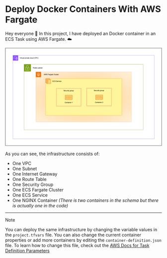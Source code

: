 # Deploy Docker Containers With AWS Fargate
Hey everyone 👋
In this project, I have deployed an Docker container in an ECS Task using AWS Fargate. ☁️

![Architecture](assets/architecture.png)

As you can see, the infrastructure consists of:
- One VPC
- One Subnet
- One Internet Gateway
- One Route Table
- One Security Group
- One ECS Fargate Cluster 
- One ECS Service
- One NGINX Container *(There is two containers in the schema but there is actually one in the code)*
---
> [!NOTE]
> You can deploy the same infrastructure by changing the variable values in the `project.tfvars` file. You can also change the current container properties or add more containers by editing the `container-definition.json` file. To learn how to change this file, check out the [AWS Docs for Task Definition Parameters](https://docs.aws.amazon.com/AmazonECS/latest/developerguide/task_definition_parameters.html)
